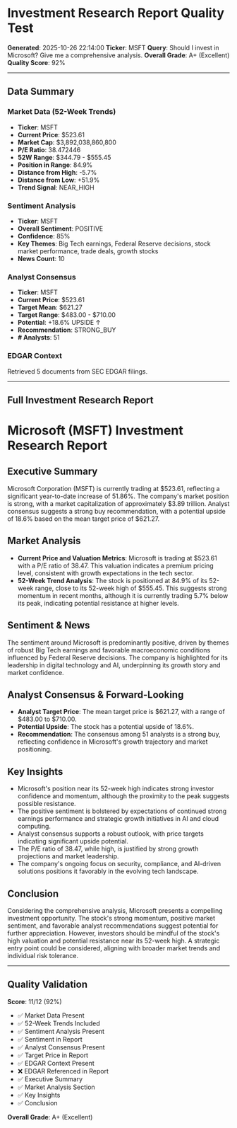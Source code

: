 # Investment Research Report Quality Test

**Generated**: 2025-10-26 22:14:00
**Ticker**: MSFT
**Query**: Should I invest in Microsoft? Give me a comprehensive analysis.
**Overall Grade**: A+ (Excellent)
**Quality Score**: 92%

---

## Data Summary

### Market Data (52-Week Trends)

- **Ticker**: MSFT
- **Current Price**: $523.61
- **Market Cap**: $3,892,038,860,800
- **P/E Ratio**: 38.472446
- **52W Range**: $344.79 - $555.45
- **Position in Range**: 84.9%
- **Distance from High**: -5.7%
- **Distance from Low**: +51.9%
- **Trend Signal**: NEAR_HIGH

### Sentiment Analysis

- **Ticker**: MSFT
- **Overall Sentiment**: POSITIVE
- **Confidence**: 85%
- **Key Themes**: Big Tech earnings, Federal Reserve decisions, stock market performance, trade deals, growth stocks
- **News Count**: 10

### Analyst Consensus

- **Ticker**: MSFT
- **Current Price**: $523.61
- **Target Mean**: $621.27
- **Target Range**: $483.00 - $710.00
- **Potential**: +18.6% UPSIDE ↑
- **Recommendation**: STRONG_BUY
- **# Analysts**: 51

### EDGAR Context

Retrieved 5 documents from SEC EDGAR filings.

---

## Full Investment Research Report

# Microsoft (MSFT) Investment Research Report

## Executive Summary
Microsoft Corporation (MSFT) is currently trading at $523.61, reflecting a significant year-to-date increase of 51.86%. The company's market position is strong, with a market capitalization of approximately $3.89 trillion. Analyst consensus suggests a strong buy recommendation, with a potential upside of 18.6% based on the mean target price of $621.27.

## Market Analysis
- **Current Price and Valuation Metrics**: Microsoft is trading at $523.61 with a P/E ratio of 38.47. This valuation indicates a premium pricing level, consistent with growth expectations in the tech sector.
- **52-Week Trend Analysis**: The stock is positioned at 84.9% of its 52-week range, close to its 52-week high of $555.45. This suggests strong momentum in recent months, although it is currently trading 5.7% below its peak, indicating potential resistance at higher levels.

## Sentiment & News
The sentiment around Microsoft is predominantly positive, driven by themes of robust Big Tech earnings and favorable macroeconomic conditions influenced by Federal Reserve decisions. The company is highlighted for its leadership in digital technology and AI, underpinning its growth story and market confidence.

## Analyst Consensus & Forward-Looking
- **Analyst Target Price**: The mean target price is $621.27, with a range of $483.00 to $710.00.
- **Potential Upside**: The stock has a potential upside of 18.6%.
- **Recommendation**: The consensus among 51 analysts is a strong buy, reflecting confidence in Microsoft's growth trajectory and market positioning.

## Key Insights
- Microsoft's position near its 52-week high indicates strong investor confidence and momentum, although the proximity to the peak suggests possible resistance.
- The positive sentiment is bolstered by expectations of continued strong earnings performance and strategic growth initiatives in AI and cloud computing.
- Analyst consensus supports a robust outlook, with price targets indicating significant upside potential.
- The P/E ratio of 38.47, while high, is justified by strong growth projections and market leadership.
- The company's ongoing focus on security, compliance, and AI-driven solutions positions it favorably in the evolving tech landscape.

## Conclusion
Considering the comprehensive analysis, Microsoft presents a compelling investment opportunity. The stock's strong momentum, positive market sentiment, and favorable analyst recommendations suggest potential for further appreciation. However, investors should be mindful of the stock's high valuation and potential resistance near its 52-week high. A strategic entry point could be considered, aligning with broader market trends and individual risk tolerance.

---

## Quality Validation

**Score**: 11/12 (92%)

- ✅ Market Data Present
- ✅ 52-Week Trends Included
- ✅ Sentiment Analysis Present
- ✅ Sentiment in Report
- ✅ Analyst Consensus Present
- ✅ Target Price in Report
- ✅ EDGAR Context Present
- ❌ EDGAR Referenced in Report
- ✅ Executive Summary
- ✅ Market Analysis Section
- ✅ Key Insights
- ✅ Conclusion

**Overall Grade**: A+ (Excellent)
